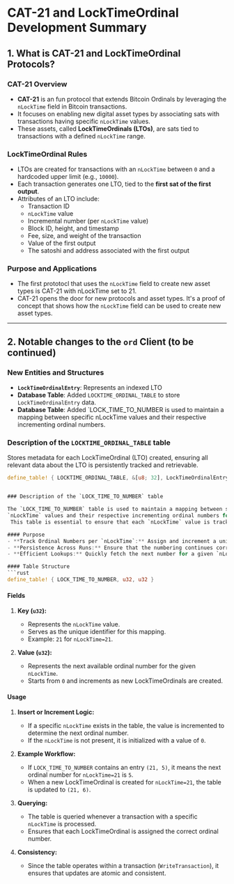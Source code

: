 
# CAT-21 and LockTimeOrdinal Development Summary

## 1. What is CAT-21 and LockTimeOrdinal Protocols?

### CAT-21 Overview
- **CAT-21** is an fun protocol that extends Bitcoin Ordinals by leveraging the `nLockTime` field in Bitcoin transactions.
- It focuses on enabling new digital asset types by associating sats with transactions having specific `nLockTime` values.
- These assets, called **LockTimeOrdinals (LTOs)**, are sats tied to transactions with a defined `nLockTime` range.

### LockTimeOrdinal Rules
- LTOs are created for transactions with an `nLockTime` between `0` and a hardcoded upper limit (e.g., `10000`).
- Each transaction generates one LTO, tied to the **first sat of the first output**.
- Attributes of an LTO include:
  - Transaction ID
  - `nLockTime` value
  - Incremental number (per `nLockTime` value)
  - Block ID, height, and timestamp
  - Fee, size, and weight of the transaction
  - Value of the first output
  - The satoshi and address associated with the first output

### Purpose and Applications
- The first prototocl that uses the `nLockTime` field to create new asset types is CAT-21 with nLockTime set to 21.
- CAT-21 opens the door for new protocols and asset types. It's a proof of concept that shows how the `nLockTime` field can be used to create new asset types.

---

## 2. Notable changes to the `ord` Client (to be continued)

### New Entities and Structures
- **`LockTimeOrdinalEntry`**: Represents an indexed LTO
- **Database Table**: Added `LOCKTIME_ORDINAL_TABLE` to store `LockTimeOrdinalEntry` data.
- **Database Table**: Added `LOCK_TIME_TO_NUMBER is used to maintain a mapping between specific nLockTime values and their respective incrementing ordinal numbers.


### Description of the `LOCKTIME_ORDINAL_TABLE` table

Stores metadata for each LockTimeOrdinal (LTO) created, ensuring all relevant data about the LTO is persistently tracked and retrievable.

```rust
define_table! { LOCKTIME_ORDINAL_TABLE, &[u8; 32], LockTimeOrdinalEntryValue }


### Description of the `LOCK_TIME_TO_NUMBER` table

The `LOCK_TIME_TO_NUMBER` table is used to maintain a mapping between specific
`nLockTime` values and their respective incrementing ordinal numbers for LockTimeOrdinal (LTO) assets.
 This table is essential to ensure that each `nLockTime` value is tracked independently and has its own sequence of LTO numbers.

#### Purpose
- **Track Ordinal Numbers per `nLockTime`:** Assign and increment a unique ordinal number for each `nLockTime` value.
- **Persistence Across Runs:** Ensure that the numbering continues correctly even if the indexing process is restarted.
- **Efficient Lookups:** Quickly fetch the next number for a given `nLockTime` without recalculating or keeping data in memory.

#### Table Structure
```rust
define_table! { LOCK_TIME_TO_NUMBER, u32, u32 }
```

#### Fields
1. **Key (`u32`):**
   - Represents the `nLockTime` value.
   - Serves as the unique identifier for this mapping.
   - Example: `21` for `nLockTime=21`.

2. **Value (`u32`):**
   - Represents the next available ordinal number for the given `nLockTime`.
   - Starts from `0` and increments as new LockTimeOrdinals are created.

#### Usage
1. **Insert or Increment Logic:**
   - If a specific `nLockTime` exists in the table, the value is incremented to determine the next ordinal number.
   - If the `nLockTime` is not present, it is initialized with a value of `0`.

2. **Example Workflow:**
   - If `LOCK_TIME_TO_NUMBER` contains an entry `(21, 5)`, it means the next ordinal number for `nLockTime=21` is `5`.
   - When a new LockTimeOrdinal is created for `nLockTime=21`, the table is updated to `(21, 6)`.

3. **Querying:**
   - The table is queried whenever a transaction with a specific `nLockTime` is processed.
   - Ensures that each LockTimeOrdinal is assigned the correct ordinal number.

4. **Consistency:**
   - Since the table operates within a transaction (`WriteTransaction`), it ensures that updates are atomic and consistent.
